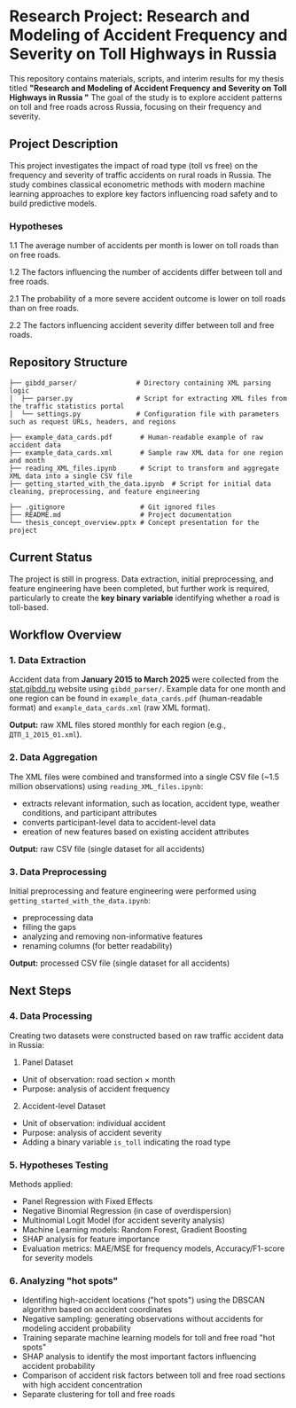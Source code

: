 # Research Project: Research and Modeling of Accident Frequency and Severity on Toll Highways in Russia

This repository contains materials, scripts, and interim results for my thesis titled **"Research and Modeling of Accident Frequency and Severity on Toll Highways in Russia
"** The goal of the study is to explore accident patterns on toll and free roads across Russia, focusing on their frequency and severity.

## Project Description
This project investigates the impact of road type (toll vs free) on the frequency and severity of traffic accidents on rural roads in Russia. The study combines classical econometric methods with modern machine learning approaches to explore key factors influencing road safety and to build predictive models.

### Hypotheses

1.1 The average number of accidents per month is lower on toll roads than on free roads.

1.2 The factors influencing the number of accidents differ between toll and free roads.

2.1 The probability of a more severe accident outcome is lower on toll roads than on free roads.

2.2 The factors influencing accident severity differ between toll and free roads.


## Repository Structure

```text
├── gibdd_parser/               # Directory containing XML parsing logic
│  ├── parser.py                # Script for extracting XML files from the traffic statistics portal
│  └── settings.py              # Configuration file with parameters such as request URLs, headers, and regions

├── example_data_cards.pdf       # Human-readable example of raw accident data
├── example_data_cards.xml       # Sample raw XML data for one region and month
├── reading_XML_files.ipynb      # Script to transform and aggregate XML data into a single CSV file
├── getting_started_with_the_data.ipynb  # Script for initial data cleaning, preprocessing, and feature engineering

├── .gitignore                   # Git ignored files
├── README.md                    # Project documentation
└── thesis_concept_overview.pptx # Concept presentation for the project
```

## Current Status
The project is still in progress. Data extraction, initial preprocessing, and feature engineering have been completed, but further work is required, particularly to create the **key binary variable** identifying whether a road is toll-based.


## Workflow Overview  
### 1. **Data Extraction**  
Accident data from **January 2015 to March 2025** were collected from the [stat.gibdd.ru](http://stat.gibdd.ru) website using `gibdd_parser/`. Example data for one month and one region can be found in `example_data_cards.pdf` (human-readable format) and `example_data_cards.xml` (raw XML format).  

**Output:** raw XML files stored monthly for each region (e.g., `ДТП_1_2015_01.xml`).  


### 2. **Data Aggregation**  
The XML files were combined and transformed into a single CSV file (~1.5 million observations) using `reading_XML_files.ipynb`:
  - extracts relevant information, such as location, accident type, weather conditions, and participant attributes  
  - converts participant-level data to accident-level data  
  - ereation of new features based on existing accident attributes

**Output:** raw CSV file (single dataset for all accidents)


### 3. **Data Preprocessing**  
Initial preprocessing and feature engineering were performed using `getting_started_with_the_data.ipynb`:  
  - preprocessing data  
  - filling the gaps
  - analyzing and removing non-informative features
  - renaming columns (for better readability)

**Output:** processed CSV file (single dataset for all accidents)


## Next Steps  


### 4. **Data Processing**
Creating two datasets were constructed based on raw traffic accident data in Russia:

1. Panel Dataset
- Unit of observation: road section × month
- Purpose: analysis of accident frequency

2. Accident-level Dataset
- Unit of observation: individual accident
- Purpose: analysis of accident severity
- Adding a binary variable `is_toll` indicating the road type


### 5. Hypotheses Testing
Methods applied:
- Panel Regression with Fixed Effects
- Negative Binomial Regression (in case of overdispersion)
- Multinomial Logit Model (for accident severity analysis)
- Machine Learning models: Random Forest, Gradient Boosting
- SHAP analysis for feature importance
- Evaluation metrics: MAE/MSE for frequency models, Accuracy/F1-score for severity models


### 6. Analyzing "hot spots"
- Identifing high-accident locations ("hot spots") using the DBSCAN algorithm based on accident coordinates
- Negative sampling: generating observations without accidents for modeling accident probability
- Training separate machine learning models for toll and free road "hot spots"
- SHAP analysis to identify the most important factors influencing accident probability
- Comparison of accident risk factors between toll and free road sections with high accident concentration
- Separate clustering for toll and free roads